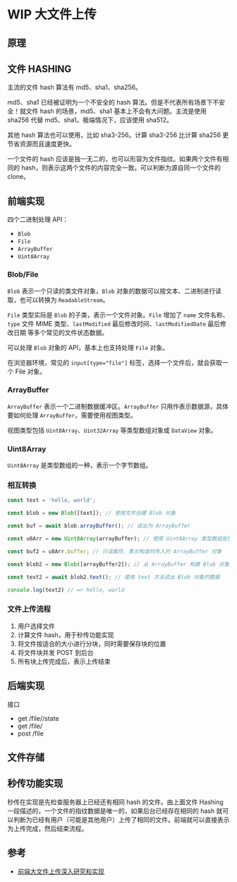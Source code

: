 # WIP 大文件上传

## 原理

## 文件 HASHING

主流的文件 hash 算法有 md5、sha1、sha256。

md5、sha1 已经被证明为一个不安全的 hash 算法。但是不代表所有场景下不安全！就文件 hash 的场景，md5、sha1 基本上不会有大问题。主流是使用 sha256 代替 md5、sha1。极端情况下，应该使用 sha512。

其他 hash 算法也可以使用，比如 sha3-256。计算 sha3-256 比计算 sha256 更节省资源而且速度更快。

一个文件的 hash 应该是独一无二的，也可以形容为文件指纹。如果两个文件有相同的 hash，则表示这两个文件的内容完全一致。可以判断为源自同一个文件的 clone。

## 前端实现

四个二进制处理 API：

- `Blob`
- `File`
- `ArrayBuffer`
- `Uint8Array`

### Blob/File

`Blob` 表示一个只读的类文件对象，`Blob` 对象的数据可以按文本、二进制进行读取，也可以转换为 `ReadableStream`。

`File` 类型实际是 `Blob` 的子类，表示一个文件对象。`File` 增加了 `name` 文件名称、`type` 文件 MIME 类型、`lastModified` 最后修改时间、`lastModifiedDate` 最后修改日期 等多个常见的文件状态数据。

可以处理 `Blob` 对象的 API，基本上也支持处理 `File` 对象。

在浏览器环境，常见的 `input[type="file"]` 标签，选择一个文件后，就会获取一个 File 对象。

### ArrayBuffer

`ArrayBuffer` 表示一个二进制数据缓冲区。`ArrayBuffer` 只用作表示数据源，具体要如何处理 `ArrayBuffer`，需要使用视图类型。

视图类型包括 `Uint8Array`、`Uint32Array` 等类型数组对象或 `DataView` 对象。

### Uint8Array

`Uint8Array` 是类型数组的一种，表示一个字节数组。

### 相互转换

```js
const text = 'hello, world';

const blob = new Blob([text]); // 使用文件创建 Blob 对象

const buf = await blob.arrayBuffer(); // 读出为 ArrayBuffer

const u8Arr = new Uint8Array(arrayBuffer); // 使用 Uint8Array 类型数组处理 ArrayBuffer

const buf2 = u8Arr.buffer; // 只读属性，表示构造时传入的 ArrayBuffer 对象

const blob2 = new Blob([arrayBuffer2]); // 从 ArrayBuffer 构建 Blob 对象

const text2 = await blob2.text(); // 使用 text 方法读出 Blob 对象的数据

console.log(text2) // => hello, world
```

### 文件上传流程

1. 用户选择文件
2. 计算文件 hash，用于秒传功能实现
3. 将文件按适合的大小进行分块，同时需要保存块的位置
4. 将文件块并发 POST 到后台
5. 所有块上传完成后，表示上传结束

## 后端实现

接口

- get /file/<hash>/state
- get /file/<hash>
- post /file

## 文件存储

## 秒传功能实现

秒传在实现是先检查服务器上已经还有相同 hash 的文件。由上面文件 Hashing 一段描述的，一个文件的指纹数据是唯一的，如果后台已经存在相同的 hash 就可以判断为已经有用户（可能是其他用户）上传了相同的文件。前端就可以直接表示为上传完成，然后结束流程。




## 参考

- [前端大文件上传深入研究和实现](https://juejin.cn/post/6870837414852886542)
